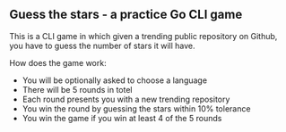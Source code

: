 ## Guess the stars - a practice Go CLI game

This is a CLI game in which given a trending public repository on Github, you have to guess the number of stars it will have.

How does the game work:
- You will be optionally asked to choose a language
- There will be 5 rounds in totel
- Each round presents you with a new trending repository
- You win the round by guessing the stars within 10% tolerance
- You win the game if you win at least 4 of the 5 rounds
